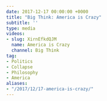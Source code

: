```yaml
---
date: 2017-12-17 00:00:00 +0000
title: "Big Think: America is Crazy"
subtitle: ''
type: media
videos:
- slug: XirnEfkdQJM
  name: America is Crazy
  channel: Big Think
tag:
- Politics
- Collapse
- Philosophy
- America
aliases:
- "/2017/12/17-america-is-crazy/"
---
```

